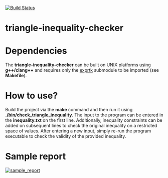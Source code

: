 [![Build Status](https://travis-ci.org/costika1234/triangle-inequality-checker.svg?branch=master)](https://travis-ci.org/costika1234/triangle-inequality-checker)

# triangle-inequality-checker

# Dependencies

The **triangle-inequality-checker** can be built on UNIX platforms using **g++/clang++** and requires only the [exprtk](https://github.com/ArashPartow/exprtk) submodule to be imported (see **Makefile**).

# How to use?

Build the project via the **make** command and then run it using **./bin/check_triangle_inequality**. The input to the program can be entered in the **inequality.txt** on the first line. Additionally, inequality constraints can be added on subsequent lines to check the original inequality on a restricted space of values. After entering a new input, simply re-run the program executable to check the validity of the provided inequality.

# Sample report

[![sample_report](http://i66.tinypic.com/2u93gww.png)](http://tinypic.com?ref=2u93gww)
